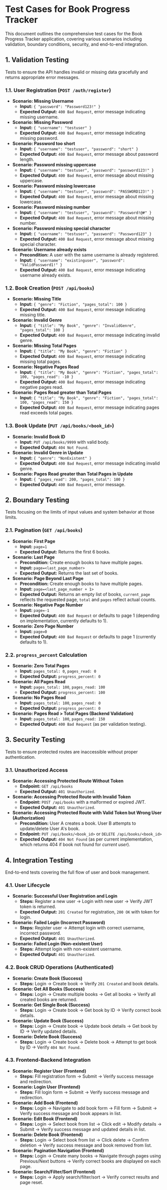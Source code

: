 # Test Cases for Book Progress Tracker

This document outlines the comprehensive test cases for the Book Progress Tracker application, covering various scenarios including validation, boundary conditions, security, and end-to-end integration.

## 1. Validation Testing

Tests to ensure the API handles invalid or missing data gracefully and returns appropriate error messages.

### 1.1. User Registration (`POST /auth/register`)

*   **Scenario: Missing Username**
    *   **Input:** `{ "password": "Password123!" }`
    *   **Expected Output:** `400 Bad Request`, error message indicating missing username.
*   **Scenario: Missing Password**
    *   **Input:** `{ "username": "testuser" }`
    *   **Expected Output:** `400 Bad Request`, error message indicating missing password.
*   **Scenario: Password too short**
    *   **Input:** `{ "username": "testuser", "password": "short" }`
    *   **Expected Output:** `400 Bad Request`, error message about password length.
*   **Scenario: Password missing uppercase**
    *   **Input:** `{ "username": "testuser", "password": "password123!" }`
    *   **Expected Output:** `400 Bad Request`, error message about missing uppercase.
*   **Scenario: Password missing lowercase**
    *   **Input:** `{ "username": "testuser", "password": "PASSWORD123!" }`
    *   **Expected Output:** `400 Bad Request`, error message about missing lowercase.
*   **Scenario: Password missing number**
    *   **Input:** `{ "username": "testuser", "password": "Password!@#" }`
    *   **Expected Output:** `400 Bad Request`, error message about missing number.
*   **Scenario: Password missing special character**
    *   **Input:** `{ "username": "testuser", "password": "Password123" }`
    *   **Expected Output:** `400 Bad Request`, error message about missing special character.
*   **Scenario: Username already exists**
    *   **Precondition:** A user with the same username is already registered.
    *   **Input:** `{ "username": "existinguser", "password": "ValidPassword1!" }`
    *   **Expected Output:** `400 Bad Request`, error message indicating username already exists.

### 1.2. Book Creation (`POST /api/books`)

*   **Scenario: Missing Title**
    *   **Input:** `{ "genre": "Fiction", "pages_total": 100 }`
    *   **Expected Output:** `400 Bad Request`, error message indicating missing title.
*   **Scenario: Invalid Genre**
    *   **Input:** `{ "title": "My Book", "genre": "InvalidGenre", "pages_total": 100 }`
    *   **Expected Output:** `400 Bad Request`, error message indicating invalid genre.
*   **Scenario: Missing Total Pages**
    *   **Input:** `{ "title": "My Book", "genre": "Fiction" }`
    *   **Expected Output:** `400 Bad Request`, error message indicating missing total pages.
*   **Scenario: Negative Pages Read**
    *   **Input:** `{ "title": "My Book", "genre": "Fiction", "pages_total": 100, "pages_read": -10 }`
    *   **Expected Output:** `400 Bad Request`, error message indicating negative pages read.
*   **Scenario: Pages Read greater than Total Pages**
    *   **Input:** `{ "title": "My Book", "genre": "Fiction", "pages_total": 100, "pages_read": 150 }`
    *   **Expected Output:** `400 Bad Request`, error message indicating pages read exceeds total pages.

### 1.3. Book Update (`PUT /api/books/<book_id>`)

*   **Scenario: Invalid Book ID**
    *   **Input:** `PUT /api/books/9999` with valid body.
    *   **Expected Output:** `404 Not Found`.
*   **Scenario: Invalid Genre in Update**
    *   **Input:** `{ "genre": "NonExistent" }`
    *   **Expected Output:** `400 Bad Request`, error message indicating invalid genre.
*   **Scenario: Pages Read greater than Total Pages in Update**
    *   **Input:** `{ "pages_read": 200, "pages_total": 100 }`
    *   **Expected Output:** `400 Bad Request`, error message.

## 2. Boundary Testing

Tests focusing on the limits of input values and system behavior at those limits.

### 2.1. Pagination (`GET /api/books`)

*   **Scenario: First Page**
    *   **Input:** `page=1`
    *   **Expected Output:** Returns the first 6 books.
*   **Scenario: Last Page**
    *   **Precondition:** Create enough books to have multiple pages.
    *   **Input:** `page=<last_page_number>`
    *   **Expected Output:** Returns the last set of books.
*   **Scenario: Page Beyond Last Page**
    *   **Precondition:** Create enough books to have multiple pages.
    *   **Input:** `page=<last_page_number + 1>`
    *   **Expected Output:** Returns an empty list of books, `current_page` reflects the requested page, `total` and `pages` reflect actual counts.
*   **Scenario: Negative Page Number**
    *   **Input:** `page=-1`
    *   **Expected Output:** `400 Bad Request` or defaults to page 1 (depending on implementation, currently defaults to 1).
*   **Scenario: Zero Page Number**
    *   **Input:** `page=0`
    *   **Expected Output:** `400 Bad Request` or defaults to page 1 (currently defaults to 1).

### 2.2. `progress_percent` Calculation

*   **Scenario: Zero Total Pages**
    *   **Input:** `pages_total: 0`, `pages_read: 0`
    *   **Expected Output:** `progress_percent: 0`
*   **Scenario: All Pages Read**
    *   **Input:** `pages_total: 100`, `pages_read: 100`
    *   **Expected Output:** `progress_percent: 100`
*   **Scenario: No Pages Read**
    *   **Input:** `pages_total: 100`, `pages_read: 0`
    *   **Expected Output:** `progress_percent: 0`
*   **Scenario: Pages Read > Total Pages (Backend Validation)**
    *   **Input:** `pages_total: 100`, `pages_read: 150`
    *   **Expected Output:** `400 Bad Request` (as per validation testing).

## 3. Security Testing

Tests to ensure protected routes are inaccessible without proper authentication.

### 3.1. Unauthorized Access

*   **Scenario: Accessing Protected Route Without Token**
    *   **Endpoint:** `GET /api/books`
    *   **Expected Output:** `401 Unauthorized`.
*   **Scenario: Accessing Protected Route with Invalid Token**
    *   **Endpoint:** `POST /api/books` with a malformed or expired JWT.
    *   **Expected Output:** `401 Unauthorized`.
*   **Scenario: Accessing Protected Route with Valid Token but Wrong User (Authorization)**
    *   **Precondition:** User A creates a book. User B attempts to update/delete User A's book.
    *   **Endpoint:** `PUT /api/books/<book_id>` or `DELETE /api/books/<book_id>`
    *   **Expected Output:** `404 Not Found` (as per current implementation, which returns 404 if book not found for *current user*).

## 4. Integration Testing

End-to-end tests covering the full flow of user and book management.

### 4.1. User Lifecycle

*   **Scenario: Successful User Registration and Login**
    *   **Steps:** Register a new user -> Login with new user -> Verify JWT token is returned.
    *   **Expected Output:** `201 Created` for registration, `200 OK` with token for login.
*   **Scenario: Failed Login (Incorrect Password)**
    *   **Steps:** Register user -> Attempt login with correct username, incorrect password.
    *   **Expected Output:** `401 Unauthorized`.
*   **Scenario: Failed Login (Non-existent User)**
    *   **Steps:** Attempt login with non-existent username.
    *   **Expected Output:** `401 Unauthorized`.

### 4.2. Book CRUD Operations (Authenticated)

*   **Scenario: Create Book (Success)**
    *   **Steps:** Login -> Create book -> Verify `201 Created` and book details.
*   **Scenario: Get All Books (Success)**
    *   **Steps:** Login -> Create multiple books -> Get all books -> Verify all created books are returned.
*   **Scenario: Get Single Book (Success)**
    *   **Steps:** Login -> Create book -> Get book by ID -> Verify correct book details.
*   **Scenario: Update Book (Success)**
    *   **Steps:** Login -> Create book -> Update book details -> Get book by ID -> Verify updated details.
*   **Scenario: Delete Book (Success)**
    *   **Steps:** Login -> Create book -> Delete book -> Attempt to get book by ID -> Verify `404 Not Found`.

### 4.3. Frontend-Backend Integration

*   **Scenario: Register User (Frontend)**
    *   **Steps:** Fill registration form -> Submit -> Verify success message and redirection.
*   **Scenario: Login User (Frontend)**
    *   **Steps:** Fill login form -> Submit -> Verify success message and redirection.
*   **Scenario: Add Book (Frontend)**
    *   **Steps:** Login -> Navigate to add book form -> Fill form -> Submit -> Verify success message and book appears in list.
*   **Scenario: Edit Book (Frontend)**
    *   **Steps:** Login -> Select book from list -> Click edit -> Modify details -> Submit -> Verify success message and updated details in list.
*   **Scenario: Delete Book (Frontend)**
    *   **Steps:** Login -> Select book from list -> Click delete -> Confirm deletion -> Verify success message and book removed from list.
*   **Scenario: Pagination Navigation (Frontend)**
    *   **Steps:** Login -> Create many books -> Navigate through pages using Previous/Next buttons -> Verify correct books are displayed on each page.
*   **Scenario: Search/Filter/Sort (Frontend)**
    *   **Steps:** Login -> Apply search/filter/sort -> Verify correct results and page reset.
